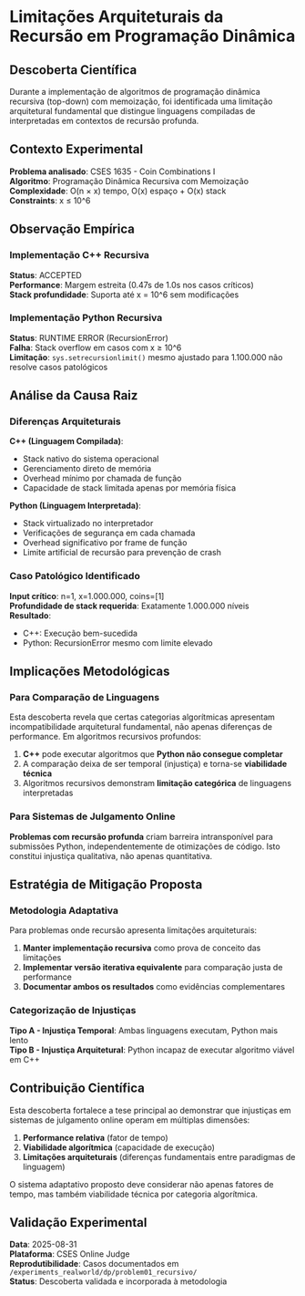 # Limitações Arquiteturais da Recursão em Programação Dinâmica

## Descoberta Científica

Durante a implementação de algoritmos de programação dinâmica recursiva (top-down) com memoização, foi identificada uma limitação arquitetural fundamental que distingue linguagens compiladas de interpretadas em contextos de recursão profunda.

## Contexto Experimental

**Problema analisado**: CSES 1635 - Coin Combinations I  
**Algoritmo**: Programação Dinâmica Recursiva com Memoização  
**Complexidade**: O(n × x) tempo, O(x) espaço + O(x) stack  
**Constraints**: x ≤ 10^6

## Observação Empírica

### Implementação C++ Recursiva
**Status**: ACCEPTED  
**Performance**: Margem estreita (0.47s de 1.0s nos casos críticos)  
**Stack profundidade**: Suporta até x = 10^6 sem modificações

### Implementação Python Recursiva
**Status**: RUNTIME ERROR (RecursionError)  
**Falha**: Stack overflow em casos com x ≥ 10^6  
**Limitação**: `sys.setrecursionlimit()` mesmo ajustado para 1.100.000 não resolve casos patológicos

## Análise da Causa Raiz

### Diferenças Arquiteturais

**C++ (Linguagem Compilada)**:
- Stack nativo do sistema operacional
- Gerenciamento direto de memória
- Overhead mínimo por chamada de função
- Capacidade de stack limitada apenas por memória física

**Python (Linguagem Interpretada)**:
- Stack virtualizado no interpretador
- Verificações de segurança em cada chamada
- Overhead significativo por frame de função
- Limite artificial de recursão para prevenção de crash

### Caso Patológico Identificado

**Input crítico**: n=1, x=1.000.000, coins=[1]  
**Profundidade de stack requerida**: Exatamente 1.000.000 níveis  
**Resultado**:
- C++: Execução bem-sucedida
- Python: RecursionError mesmo com limite elevado

## Implicações Metodológicas

### Para Comparação de Linguagens

Esta descoberta revela que certas categorias algorítmicas apresentam incompatibilidade arquitetural fundamental, não apenas diferenças de performance. Em algoritmos recursivos profundos:

1. **C++** pode executar algoritmos que **Python não consegue completar**
2. A comparação deixa de ser temporal (injustiça) e torna-se **viabilidade técnica**
3. Algoritmos recursivos demonstram **limitação categórica** de linguagens interpretadas

### Para Sistemas de Julgamento Online

**Problemas com recursão profunda** criam barreira intransponível para submissões Python, independentemente de otimizações de código. Isto constitui injustiça qualitativa, não apenas quantitativa.

## Estratégia de Mitigação Proposta

### Metodologia Adaptativa

Para problemas onde recursão apresenta limitações arquiteturais:

1. **Manter implementação recursiva** como prova de conceito das limitações
2. **Implementar versão iterativa equivalente** para comparação justa de performance
3. **Documentar ambos os resultados** como evidências complementares

### Categorização de Injustiças

**Tipo A - Injustiça Temporal**: Ambas linguagens executam, Python mais lento  
**Tipo B - Injustiça Arquitetural**: Python incapaz de executar algoritmo viável em C++

## Contribuição Científica

Esta descoberta fortalece a tese principal ao demonstrar que injustiças em sistemas de julgamento online operam em múltiplas dimensões:

1. **Performance relativa** (fator de tempo)
2. **Viabilidade algorítmica** (capacidade de execução)
3. **Limitações arquiteturais** (diferenças fundamentais entre paradigmas de linguagem)

O sistema adaptativo proposto deve considerar não apenas fatores de tempo, mas também viabilidade técnica por categoria algorítmica.

## Validação Experimental

**Data**: 2025-08-31  
**Plataforma**: CSES Online Judge  
**Reprodutibilidade**: Casos documentados em `/experiments_realworld/dp/problem01_recursivo/`  
**Status**: Descoberta validada e incorporada à metodologia





